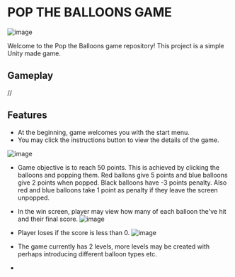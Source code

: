# POP THE BALLOONS GAME

![image](https://github.com/zgeblbl/PopTheBalloons/assets/117914215/dc22c7a4-e2d6-4906-959e-10563b484b3f)

Welcome to the Pop the Balloons game repository! This project is a simple Unity made game.

## Gameplay
//



## Features

- At the beginning, game welcomes you with the start menu.
- You may click the instructions button to view the details of the game.

![image](https://github.com/zgeblbl/PopTheBalloons/assets/117914215/c653b5b8-e5a2-4b84-8ebf-636f7b297058)

- Game objective is to reach 50 points. This is achieved by clicking the balloons and popping them. Red ballons give 5 points and blue balloons give 2 points when popped. Black balloons have -3 points penalty. Also red and blue balloons take 1 point as penalty if they leave the screen unpopped.
- In the win screen, player may view how many of each balloon the've hit and their final score.
![image](https://github.com/zgeblbl/PopTheBalloons/assets/117914215/91d654c1-b8b4-4416-b908-39f1c635f303)

- Player loses if the score is less than 0.
 ![image](https://github.com/zgeblbl/PopTheBalloons/assets/117914215/f0925f6d-b5b5-4bd4-a87a-1ce0e9263306)

- The game currently has 2 levels, more levels may be created with perhaps introducing different balloon types etc.
- 
